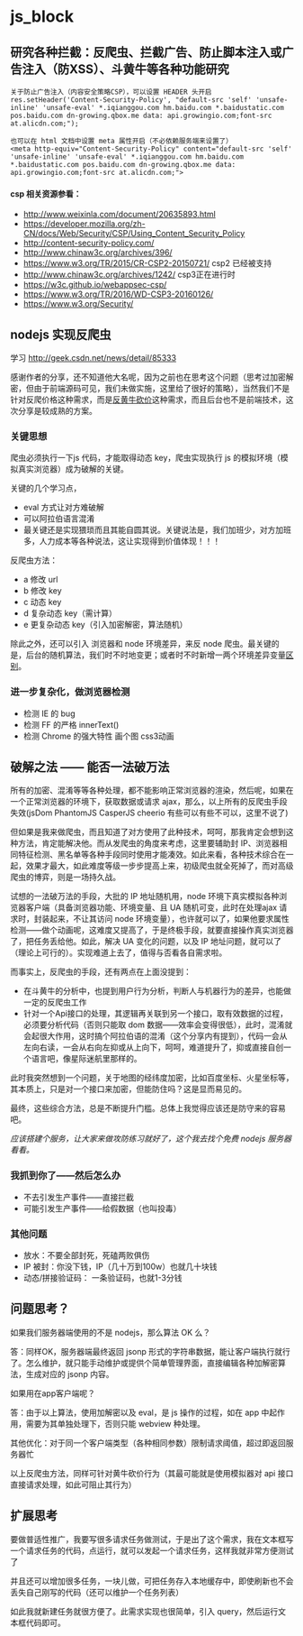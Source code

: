 # js_block

## 研究各种拦截：反爬虫、拦截广告、防止脚本注入或广告注入（防XSS）、斗黄牛等各种功能研究

```
关于防止广告注入（内容安全策略CSP），可以设置 HEADER 头开启
res.setHeader('Content-Security-Policy', "default-src 'self' 'unsafe-inline' 'unsafe-eval' *.iqianggou.com hm.baidu.com *.baidustatic.com pos.baidu.com dn-growing.qbox.me data: api.growingio.com;font-src at.alicdn.com;");

也可以在 html 文档中设置 meta 属性开启（不必依赖服务端来设置了）
<meta http-equiv="Content-Security-Policy" content="default-src 'self' 'unsafe-inline' 'unsafe-eval' *.iqianggou.com hm.baidu.com *.baidustatic.com pos.baidu.com dn-growing.qbox.me data: api.growingio.com;font-src at.alicdn.com;">
```

#### csp 相关资源参看：

- http://www.weixinla.com/document/20635893.html
- https://developer.mozilla.org/zh-CN/docs/Web/Security/CSP/Using_Content_Security_Policy
- http://content-security-policy.com/
- http://www.chinaw3c.org/archives/396/
- https://www.w3.org/TR/2015/CR-CSP2-20150721/ csp2 已经被支持
- http://www.chinaw3c.org/archives/1242/ csp3正在进行时
- https://w3c.github.io/webappsec-csp/
- https://www.w3.org/TR/2016/WD-CSP3-20160126/
- https://www.w3.org/Security/

## nodejs 实现反爬虫

学习 http://geek.csdn.net/news/detail/85333

感谢作者的分享，还不知道他大名呢，因为之前也在思考这个问题（思考过加密解密，但由于前端源码可见，我们未做实施，这里给了很好的策略），当然我们不是针对反爬价格这种需求，而是[反黄牛砍价](http://tucao.doweidu.com/?/question/56)这种需求，而且后台也不是前端技术，这次分享是较成熟的方案。


### 关键思想

爬虫必须执行一下js 代码，才能取得动态 key，爬虫实现执行 js 的模拟环境（模拟真实浏览器）成为破解的关键。


关键的几个学习点，

- eval 方式让对方难破解
- 可以阿拉伯语言混淆
- 最关键还是实现猥琐而且其能自圆其说。关键说法是，我们加班少，对方加班多，人力成本等各种说法，这让实现得到价值体现！！！

反爬虫方法：

- a 修改 url
- b 修改 key
- c 动态 key
- d 复杂动态 key（需计算）
- e 更复杂动态 key（引入加密解密，算法随机）

除此之外，还可以引入 浏览器和 node 环境差异，来反 node 爬虫。最关键的是，后台的随机算法，我们时不时地变更；或者时不时新增一两个环境差异变量[区别](http://www.cnblogs.com/webARM/p/5004595.html)。

### 进一步复杂化，做浏览器检测

- 检测 IE 的 bug
- 检测 FF 的严格 innerText()
- 检测 Chrome 的强大特性 画个图 css3动画

## 破解之法 —— 能否一法破万法

所有的加密、混淆等等各种处理，都不能影响正常浏览器的渲染，然后呢，如果在一个正常浏览器的环境下，获取数据或请求 ajax，那么，以上所有的反爬虫手段失效(jsDom PhantomJS CasperJS cheerio 有些可以有些不可以，这里不说了)

但如果是我来做爬虫，而且知道了对方使用了此种技术，呵呵，那我肯定会想到这种方法，肯定能解决他。而从发爬虫的角度来考虑，这里要辅助封 IP、浏览器相同特征检测、黑名单等各种手段同时使用才能凑效。如此来看，各种技术综合在一起，效果才最大，如此难度等级一步步提高上来，初级爬虫就全死掉了，而对高级爬虫的博弈，则是一场持久战。

试想的一法破万法的手段，大批的 IP 地址随机用，node 环境下真实模拟各种浏览器客户端（具备浏览器功能、环境变量、且 UA 随机可变，此时在处理ajax 请求时，封装起来，不让其访问 node 环境变量），也许就可以了，如果他要求属性检测——做个动画呢，这难度又提高了，于是终极手段，就要直接操作真实浏览器了，把任务丢给他。如此，解决 UA 变化的问题，以及 IP 地址问题，就可以了（理论上可行的）。实现难道上去了，值得与否看各自需求啦。

而事实上，反爬虫的手段，还有两点在上面没提到：

- 在斗黄牛的分析中，也提到用户行为分析，判断人与机器行为的差异，也能做一定的反爬虫工作
- 针对一个Api接口的处理，其逻辑再关联到另一个接口，取有效数据的过程，必须要分析代码（否则只能取 dom 数据——效率会变得很低），此时，混淆就会起很大作用，这时搞个阿拉伯语的混淆（这个分享内有提到），代码一会从左向右读，一会从右向左抑或从上向下，呵呵，难道提升了，抑或直接自创一个语言吧，像星际迷航里那样的。

此时我突然想到一个问题，关于地图的经纬度加密，比如百度坐标、火星坐标等，其本质上，只是对一个接口来加密，但能防住吗？这是显而易见的。

最终，这些综合方法，总是不断提升门槛。总体上我觉得应该还是防守来的容易吧。

*应该搭建个服务，让大家来做攻防练习就好了，这个我去找个免费 nodejs 服务器看看。*

### 我抓到你了——然后怎么办

- 不去引发生产事件——直接拦截
- 可能引发生产事件——给假数据（也叫投毒）


### 其他问题

- 放水：不要全部封死，死磕两败俱伤
- IP 被封：你没下钱，IP（几十万到100w）也就几十块钱
- 动态/拼接验证码： 一条验证码，也就1-3分钱

## 问题思考？

如果我们服务器端使用的不是 nodejs，那么算法 OK 么？

答：同样OK，服务器端最终返回 jsonp 形式的字符串数据，能让客户端执行就行了。怎么维护，就只能手动维护或提供个简单管理界面，直接编辑各种加解密算法，生成对应的 jsonp 内容。


如果用在app客户端呢？

答：由于以上算法，使用加解密以及 eval，是 js 操作的过程，如在 app 中起作用，需要为其单独处理下，否则只能 webview 种处理。

其他优化：对于同一个客户端类型（各种相同参数）限制请求阈值，超过即返回服务器忙

以上反爬虫方法，同样可针对黄牛砍价行为（其最可能就是使用模拟器对 api 接口直接请求处理，如此可阻止其行为）


## 扩展思考

要做普适性推广，我要写很多请求任务做测试，于是出了这个需求，我在文本框写一个请求任务的代码，点运行，就可以发起一个请求任务，这样我就非常方便测试了

并且还可以增加很多任务，一块儿做，可把任务存入本地缓存中，即使刷新也不会丢失自己刚写的代码（还可以维护一个任务列表）

如此我就新建任务就很方便了。此需求实现也很简单，引入 query，然后运行文本框代码即可。
